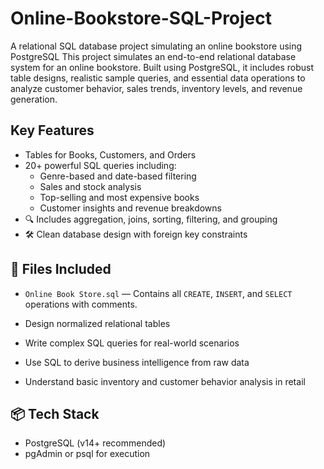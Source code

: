 # Online-Bookstore-SQL-Project
A relational SQL database project simulating an online bookstore using PostgreSQL
This project simulates an end-to-end relational database system for an online bookstore. Built using PostgreSQL, it includes robust table designs, realistic sample queries, and essential data operations to analyze customer behavior, sales trends, inventory levels, and revenue generation.

## Key Features

- Tables for Books, Customers, and Orders
- 20+ powerful SQL queries including:
  - Genre-based and date-based filtering
  - Sales and stock analysis
  - Top-selling and most expensive books
  - Customer insights and revenue breakdowns
- 🔍 Includes aggregation, joins, sorting, filtering, and grouping
- 🛠 Clean database design with foreign key constraints

## 📂 Files Included
- `Online Book Store.sql` — Contains all `CREATE`, `INSERT`, and `SELECT` operations with comments.

- Design normalized relational tables
- Write complex SQL queries for real-world scenarios
- Use SQL to derive business intelligence from raw data
- Understand basic inventory and customer behavior analysis in retail

## 📦 Tech Stack
- PostgreSQL (v14+ recommended)
- pgAdmin or psql for execution
